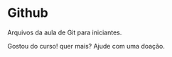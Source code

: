 # Github

Arquivos da aula de Git para iniciantes.



Gostou do curso! quer mais? Ajude com uma doação.
